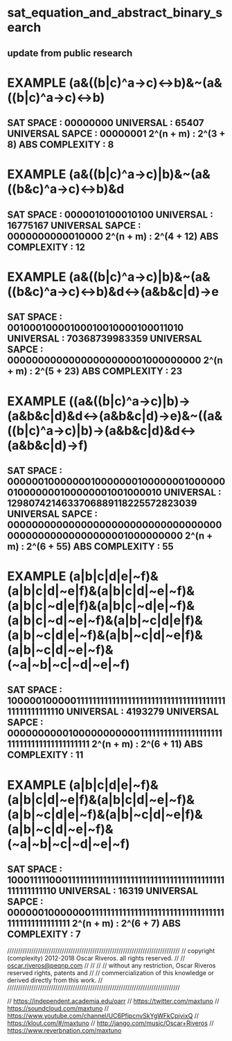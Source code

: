 # sat_equation_and_abstract_binary_search

## update from public research

EXAMPLE (a&((b|c)^a->c)<->b)&~(a&((b|c)^a->c)<->b)
=========================================================================================================================================================================================
SAT SPACE       : 00000000
UNIVERSAL       : 65407
UNIVERSAL SAPCE : 00000001
2^(n + m)       : 2^(3 + 8)
ABS COMPLEXITY  : 8
-----------------------------------------------------------------------------------------------------------------------------------------------------------------------------------------
EXAMPLE (a&((b|c)^a->c)|b)&~(a&((b&c)^a->c)<->b)&d
=========================================================================================================================================================================================
SAT SPACE       : 0000010100010100
UNIVERSAL       : 16775167
UNIVERSAL SAPCE : 0000000000010000
2^(n + m)       : 2^(4 + 12)
ABS COMPLEXITY  : 12
-----------------------------------------------------------------------------------------------------------------------------------------------------------------------------------------
EXAMPLE (a&((b|c)^a->c)|b)&~(a&((b&c)^a->c)<->b)&d<->(a&b&c|d)->e
=========================================================================================================================================================================================
SAT SPACE       : 00100010000100010010000100011010
UNIVERSAL       : 70368739983359
UNIVERSAL SAPCE : 00000000000000000000001000000000
2^(n + m)       : 2^(5 + 23)
ABS COMPLEXITY  : 23
-----------------------------------------------------------------------------------------------------------------------------------------------------------------------------------------
EXAMPLE ((a&((b|c)^a->c)|b)->(a&b&c|d)&d<->(a&b&c|d)->e)&~((a&((b|c)^a->c)|b)->(a&b&c|d)&d<->(a&b&c|d)->f)
=========================================================================================================================================================================================
SAT SPACE       : 0000001000000010000000100000001000000010000000100000001001000010
UNIVERSAL       : 1298074214633706889118225572823039
UNIVERSAL SAPCE : 0000000000000000000000000000000000000000000000000000001000000000
2^(n + m)       : 2^(6 + 55)
ABS COMPLEXITY  : 55
-----------------------------------------------------------------------------------------------------------------------------------------------------------------------------------------
EXAMPLE (a|b|c|d|e|~f)&(a|b|c|d|~e|f)&(a|b|c|d|~e|~f)&(a|b|c|~d|e|f)&(a|b|c|~d|e|~f)&(a|b|c|~d|~e|~f)&(a|b|~c|d|e|f)&(a|b|~c|d|e|~f)&(a|b|~c|d|~e|f)&(a|b|~c|d|~e|~f)&(~a|~b|~c|~d|~e|~f)
=========================================================================================================================================================================================
SAT SPACE       : 1000001000001111111111111111111111111111111111111111111111111110
UNIVERSAL       : 4193279
UNIVERSAL SAPCE : 0000000000100000000000111111111111111111111111111111111111111111
2^(n + m)       : 2^(6 + 11)
ABS COMPLEXITY  : 11
-----------------------------------------------------------------------------------------------------------------------------------------------------------------------------------------
EXAMPLE (a|b|c|d|e|~f)&(a|b|c|d|~e|f)&(a|b|c|d|~e|~f)&(a|b|~c|d|e|~f)&(a|b|~c|d|~e|f)&(a|b|~c|d|~e|~f)&(~a|~b|~c|~d|~e|~f)
=========================================================================================================================================================================================
SAT SPACE       : 1000111110001111111111111111111111111111111111111111111111111110
UNIVERSAL       : 16319
UNIVERSAL SAPCE : 0000001000000011111111111111111111111111111111111111111111111111
2^(n + m)       : 2^(6 + 7)
ABS COMPLEXITY  : 7
-----------------------------------------------------------------------------------------------------------------------------------------------------------------------------------------

///////////////////////////////////////////////////////////////////////////////
//        copyright (complexity) 2012-2018 Oscar Riveros. all rights reserved.        //
//                           oscar.riveros@peqnp.com                         //
//                                                                           //
//   without any restriction, Oscar Riveros reserved rights, patents and     //
//  commercialization of this knowledge or derived directly from this work.  //
///////////////////////////////////////////////////////////////////////////////

// https://independent.academia.edu/oarr
// https://twitter.com/maxtuno
// https://soundcloud.com/maxtuno
// https://www.youtube.com/channel/UC6PfipcnvSkYgWFkCpjvixQ
// https://klout.com/#/maxtuno
// http://jango.com/music/Oscar+Riveros
// https://www.reverbnation.com/maxtuno
